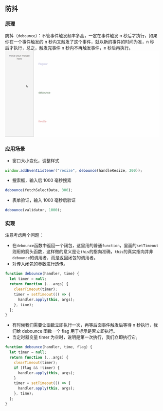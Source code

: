## 防抖

### 原理

防抖（`debounce`）：不管事件触发频率多高，一定在事件触发 n 秒后才执行，如果你在一个事件触发的 n 秒内又触发了这个事件，就以新的事件的时间为准，n 秒后才执行，总之，触发完事件 n 秒内不再触发事件，n 秒后再执行。
![debounce-throttle](./assets/debounce-throttle.gif)

### 应用场景

- 窗口大小变化，调整样式

```js
window.addEventListener("resize", debounce(handleResize, 200));
```

- 搜索框，输入后 1000 毫秒搜索

```js
debounce(fetchSelectData, 300);
```

- 表单验证，输入 1000 毫秒后验证

```js
debounce(validator, 1000);
```

### 实现

注意考虑两个问题：

- 在`debounce`函数中返回一个闭包，这里用的普通`function`，里面的`setTimeout`则用的箭头函数，这样做的意义是让`this`的指向准确，`this`的真实指向并非`debounce`的调用者，而是返回闭包的调用者。
- 对传入闭包的参数进行透传。

```js
function debounce(handler, time) {
  let timer = null;
  return function (...args) {
    clearTimeout(timer);
    timer = setTimeout(() => {
      handler.apply(this, args);
    }, time);
  };
}
```

- 有时候我们需要让函数立即执行一次，再等后面事件触发后等待 n 秒执行，我们给 debounce 函数一个 flag 用于标示是否立即执行。
- 当定时器变量 timer 为空时，说明是第一次执行，我们立即执行它。

```js
function debounce(handler, time, flag) {
  let timer = null;
  return function (...args) {
    clearTimeout(timer);
    if (flag && !timer) {
      handler.apply(this, args);
    }
    timer = setTimeout(() => {
      handler.apply(this, args);
    }, time);
  };
}
```
